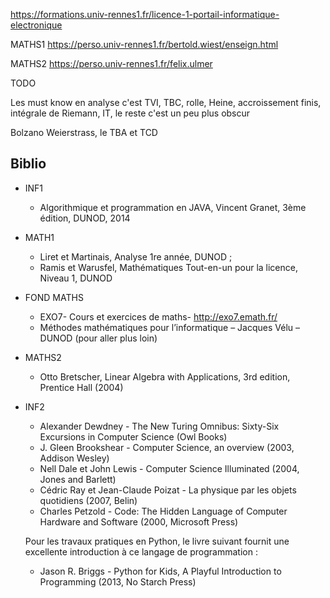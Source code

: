 https://formations.univ-rennes1.fr/licence-1-portail-informatique-electronique

MATHS1 https://perso.univ-rennes1.fr/bertold.wiest/enseign.html

MATHS2 https://perso.univ-rennes1.fr/felix.ulmer

TODO

Les must know en analyse c'est TVI, TBC, rolle, Heine, accroissement finis, intégrale de Riemann, IT, le reste c'est un peu plus obscur

Bolzano Weierstrass, le TBA et TCD

## Biblio

- INF1
  - Algorithmique et programmation en JAVA, Vincent Granet, 3ème édition, DUNOD, 2014

- MATH1
  - Liret et Martinais, Analyse 1re année, DUNOD ;
  - Ramis et Warusfel, Mathématiques Tout-en-un pour la licence, Niveau 1, DUNOD

- FOND MATHS
  - EXO7- Cours et exercices de maths- http://exo7.emath.fr/
  - Méthodes mathématiques pour l’informatique – Jacques Vélu – DUNOD (pour aller plus loin)

- MATHS2
  - Otto Bretscher, Linear Algebra with Applications, 3rd edition, Prentice Hall (2004)

- INF2

  - Alexander Dewdney - The New Turing Omnibus: Sixty-Six Excursions in Computer Science (Owl Books)
  - J. Gleen Brookshear - Computer Science, an overview (2003, Addison Wesley)
  - Nell Dale et John Lewis - Computer Science Illuminated (2004, Jones and Barlett)
  - Cédric Ray et Jean-Claude Poizat - La physique par les objets quotidiens (2007, Belin)
  - Charles Petzold - Code: The Hidden Language of Computer Hardware and Software (2000, Microsoft Press)

  Pour les travaux pratiques en Python, le livre suivant fournit une excellente introduction à ce langage de programmation :

  - Jason R. Briggs - Python for Kids, A Playful Introduction to Programming (2013, No Starch Press)

